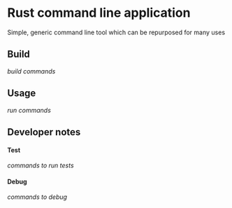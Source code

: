 # Rust command line application
Simple, generic command line tool which can be repurposed for many uses
## Build
_build commands_
## Usage
_run commands_
## Developer notes
#### Test
_commands to run tests_
#### Debug
_commands to debug_
